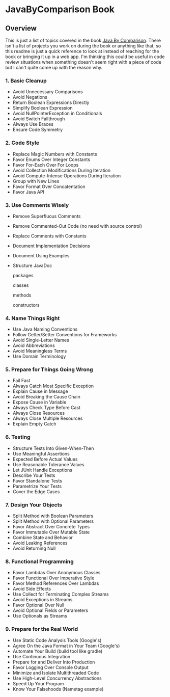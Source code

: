 # JavaByComparison Book 

## Overview
This is just a list of topics covered in the book [Java By Comparison](https://pragprog.com/book/javacomp/java-by-comparison).
There isn't a list of projects you work on during the book or anything like that, so this readme is just a quick reference
to look at instead of reaching for the book or bringing it up in a web app. I'm thinking this could be useful in code
review situations when something doesn't seem right with a piece of code but I can't quite come up with the reason why.

### 1. Basic Cleanup
- Avoid Unnecessary Comparisons
- Avoid Negations
- Return Boolean Expressions Directly
- Simplify Boolean Expression
- Avoid NullPointerException in Conditionals
- Avoid Switch Fallthrough
- Always Use Braces
- Ensure Code Symmetry

### 2. Code Style
- Replace Magic Numbers with Constants
- Favor Enums Over Integer Constants
- Favor For-Each Over For Loops
- Avoid Collection Modifications During Iteration
- Avoid Compute-Intense Operations During Iteration
- Group with New Lines
- Favor Format Over Concatentation
- Favor Java API

### 3. Use Comments Wisely
- Remove Superfluous Comments
- Remove Commented-Out Code (no need with source control)
- Replace Comments with Constants
- Document Implementation Decisions
- Document Using Examples
- Structure JavaDoc
 
  packages
  
  classes

  methods
  
  constructors
  
### 4. Name Things Right
- Use Java Naming Conventions
- Follow Getter/Setter Conventions for Frameworks
- Avoid Single-Letter Names
- Avoid Abbreviations
- Avoid Meaningless Terms
- Use Domain Terminology

### 5. Prepare for Things Going Wrong
- Fail Fast
- Always Catch Most Specific Exception
- Explain Cause in Message
- Avoid Breaking the Cause Chain
- Expose Cause in Variable
- Always Check Type Before Cast
- Always Close Resources
- Always Close Multiple Resources
- Explain Empty Catch

### 6. Testing
- Structure Tests Into Given-When-Then
- Use Meaningful Assertions
- Expected Before Actual Values
- Use Reasonable Tolerance Values
- Let JUnit Handle Exceptions
- Describe Your Tests
- Favor Standalone Tests
- Parametrize Your Tests
- Cover the Edge Cases

### 7. Design Your Objects
- Split Method with Boolean Parameters
- Split Method with Optional Parameters
- Favor Abstract Over Concrete Types
- Favor Immutable Over Mutable State
- Combine State and Behavior 
- Avoid Leaking References
- Avoid Returning Null

### 8. Functional Programming
- Favor Lambdas Over Anonymous Classes
- Favor Functional Over Imperative Style
- Favor Method References Over Lambdas
- Avoid Side Effects
- Use Collect for Terminating Complex Streams
- Avoid Exceptions in Streams
- Favor Optional Over Null
- Avoid Optional Fields or Parameters
- Use Optionals as Streams

### 9. Prepare for the Real World
- Use Static Code Analysis Tools (Google's)
- Agree On the Java Format in Your Team (Google's)
- Automate Your Build (build tool like gradle)
- Use Continuous Integration
- Prepare for and Deliver Into Production
- Favor Logging Over Console Output
- Minimize and Isolate Multithreaded Code
- Use High-Level Concurrency Abstractions
- Speed Up Your Program
- Know Your Falsehoods (Nametag example)
